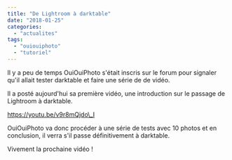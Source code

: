 ```yaml
---
title: "De Lightroom à darktable"
date: "2018-01-25"
categories: 
  - "actualites"
tags: 
  - "ouiouiphoto"
  - "tutoriel"
---
```


Il y a peu de temps OuiOuiPhoto s'était inscris sur le forum pour signaler qu'il allait tester darktable et faire une série de de vidéo.

Il a posté aujourd'hui sa première vidéo, une introduction sur le passage de Lightroom à darktable.

https://youtu.be/v9r8mQjdo\_I

OuiOuiPhoto va donc procéder à une série de tests avec 10 photos et en conclusion, il verra s'il passe définitivement à darktable.

Vivement la prochaine vidéo !
